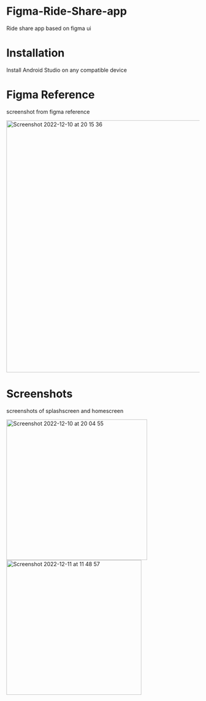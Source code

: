 # Figma-Ride-Share-app
Ride share app based on figma ui


# Installation
Install Android Studio on any compatible device


# Figma Reference
screenshot from figma reference

<img width="658" alt="Screenshot 2022-12-10 at 20 15 36" src="https://user-images.githubusercontent.com/95852329/206873731-c1631103-b370-46a2-b01c-231d80db8941.png">


# Screenshots
screenshots of splashscreen and homescreen

<img width="367" alt="Screenshot 2022-12-10 at 20 04 55" src="https://user-images.githubusercontent.com/95852329/206873405-676ed223-674e-48e9-877d-5dedc2e4ee67.png"> <img width="352" alt="Screenshot 2022-12-11 at 11 48 57" src="https://user-images.githubusercontent.com/95852329/206902016-f72928a3-e609-4975-b401-3d1e18a41f38.png">

